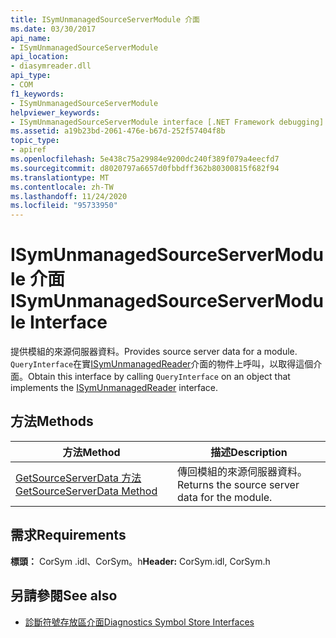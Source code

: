 ```yaml
---
title: ISymUnmanagedSourceServerModule 介面
ms.date: 03/30/2017
api_name:
- ISymUnmanagedSourceServerModule
api_location:
- diasymreader.dll
api_type:
- COM
f1_keywords:
- ISymUnmanagedSourceServerModule
helpviewer_keywords:
- ISymUnmanagedSourceServerModule interface [.NET Framework debugging]
ms.assetid: a19b23bd-2061-476e-b67d-252f57404f8b
topic_type:
- apiref
ms.openlocfilehash: 5e438c75a29984e9200dc240f389f079a4eecfd7
ms.sourcegitcommit: d8020797a6657d0fbbdff362b80300815f682f94
ms.translationtype: MT
ms.contentlocale: zh-TW
ms.lasthandoff: 11/24/2020
ms.locfileid: "95733950"
---
```

# <a name="isymunmanagedsourceservermodule-interface"></a><span data-ttu-id="51c02-102">ISymUnmanagedSourceServerModule 介面</span><span class="sxs-lookup"><span data-stu-id="51c02-102">ISymUnmanagedSourceServerModule Interface</span></span>

<span data-ttu-id="51c02-103">提供模組的來源伺服器資料。</span><span class="sxs-lookup"><span data-stu-id="51c02-103">Provides source server data for a module.</span></span> <span data-ttu-id="51c02-104">`QueryInterface`在實[ISymUnmanagedReader](isymunmanagedreader-interface.md)介面的物件上呼叫，以取得這個介面。</span><span class="sxs-lookup"><span data-stu-id="51c02-104">Obtain this interface by calling `QueryInterface` on an object that implements the [ISymUnmanagedReader](isymunmanagedreader-interface.md) interface.</span></span>  
  
## <a name="methods"></a><span data-ttu-id="51c02-105">方法</span><span class="sxs-lookup"><span data-stu-id="51c02-105">Methods</span></span>  
  
|<span data-ttu-id="51c02-106">方法</span><span class="sxs-lookup"><span data-stu-id="51c02-106">Method</span></span>|<span data-ttu-id="51c02-107">描述</span><span class="sxs-lookup"><span data-stu-id="51c02-107">Description</span></span>|  
|------------|-----------------|  
|[<span data-ttu-id="51c02-108">GetSourceServerData 方法</span><span class="sxs-lookup"><span data-stu-id="51c02-108">GetSourceServerData Method</span></span>](isymunmanagedsourceservermodule-getsourceserverdata-method.md)|<span data-ttu-id="51c02-109">傳回模組的來源伺服器資料。</span><span class="sxs-lookup"><span data-stu-id="51c02-109">Returns the source server data for the module.</span></span>|  
  
## <a name="requirements"></a><span data-ttu-id="51c02-110">需求</span><span class="sxs-lookup"><span data-stu-id="51c02-110">Requirements</span></span>  

 <span data-ttu-id="51c02-111">**標頭：** CorSym .idl、CorSym。h</span><span class="sxs-lookup"><span data-stu-id="51c02-111">**Header:** CorSym.idl, CorSym.h</span></span>  
  
## <a name="see-also"></a><span data-ttu-id="51c02-112">另請參閱</span><span class="sxs-lookup"><span data-stu-id="51c02-112">See also</span></span>

- [<span data-ttu-id="51c02-113">診斷符號存放區介面</span><span class="sxs-lookup"><span data-stu-id="51c02-113">Diagnostics Symbol Store Interfaces</span></span>](diagnostics-symbol-store-interfaces.md)
